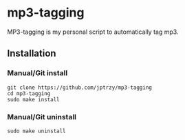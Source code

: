 # mp3-tagging
MP3-tagging is my personal script to automatically tag mp3.

## Installation

### Manual/Git install
```
git clone https://github.com/jptrzy/mp3-tagging
cd mp3-tagging
sudo make install
```

### Manual/Git uninstall
```
sudo make uninstall
```
